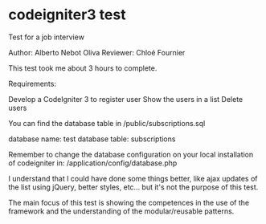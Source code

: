 # codeigniter3 test
Test for a job interview

Author: Alberto Nebot Oliva
Reviewer: Chloé Fournier

This test took me about 3 hours to complete.

Requirements:

Develop a CodeIgniter 3 to register user
Show the users in a list
Delete users

You can find the database table in /public/subscriptions.sql

database name: test
database table: subscriptions

Remember to change the database configuration on your local installation of codeigniter in:
/application/config/database.php

I understand that I could have done some things better, like ajax updates of the list using jQuery, better styles, etc... but it's not the purpose of this test. 

The main focus of this test is showing the competences in the use of the framework and the understanding of the modular/reusable patterns.
